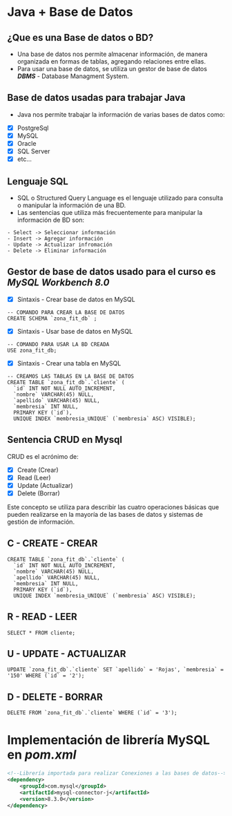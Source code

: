 # Java + Base de Datos

## ¿Que es una Base de datos o BD?
- Una base de datos nos permite almacenar información, de manera organizada
en formas de tablas, agregando relaciones entre ellas.
- Para usar una base de datos, se utiliza un gestor de base de datos ***DBMS*** - 
Database Managment System.

## Base de datos usadas para trabajar Java
- Java nos permite trabajar la información de varias bases de datos como:
- [x] PostgreSql
- [x] MySQL
- [x] Oracle
- [x] SQL Server
- [x] etc...

## Lenguaje SQL
- SQL o Structured Query Language es el lenguaje utilizado para consulta o manipular
la información de una BD.
- Las sentencias que utiliza más frecuentemente para manipular la información de
BD son:
```roomsql
- Select -> Seleccionar información
- Insert -> Agregar información
- Update -> Actualizar infromación
- Delete -> Eliminar información
```

## Gestor de base de datos usado para el curso es ***MySQL Workbench 8.0***

- [x] Sintaxis - Crear base de datos en MySQL
```roomsql
-- COMANDO PARA CREAR LA BASE DE DATOS
CREATE SCHEMA `zona_fit_db` ;
```

- [x] Sintaxis - Usar base de datos en MySQL
```roomsql
-- COMANDO PARA USAR LA BD CREADA
USE zona_fit_db;
```

- [x] Sintaxis - Crear una tabla en MySQL
```roomsql
-- CREAMOS LAS TABLAS EN LA BASE DE DATOS
CREATE TABLE `zona_fit_db`.`cliente` (
  `id` INT NOT NULL AUTO_INCREMENT,
  `nombre` VARCHAR(45) NULL,
  `apellido` VARCHAR(45) NULL,
  `membresia` INT NULL,
  PRIMARY KEY (`id`),
  UNIQUE INDEX `membresia_UNIQUE` (`membresia` ASC) VISIBLE);
```

## Sentencia CRUD en Mysql
CRUD es el acrónimo de:

- [x] Create (Crear)
- [x] Read (Leer)
- [x] Update (Actualizar)
- [x] Delete (Borrar)

Este concepto se utiliza para describir las cuatro operaciones básicas 
que pueden realizarse en la mayoría de las bases de datos y sistemas de 
gestión de información.

## C - CREATE - CREAR
```roomsql
CREATE TABLE `zona_fit_db`.`cliente` (
  `id` INT NOT NULL AUTO_INCREMENT,
  `nombre` VARCHAR(45) NULL,
  `apellido` VARCHAR(45) NULL,
  `membresia` INT NULL,
  PRIMARY KEY (`id`),
  UNIQUE INDEX `membresia_UNIQUE` (`membresia` ASC) VISIBLE);
```

## R - READ - LEER
```roomsql
SELECT * FROM cliente;
```

## U - UPDATE - ACTUALIZAR
```roomsql
UPDATE `zona_fit_db`.`cliente` SET `apellido` = 'Rojas', `membresia` = '150' WHERE (`id` = '2');
```

## D - DELETE - BORRAR
```roomsql
DELETE FROM `zona_fit_db`.`cliente` WHERE (`id` = '3');
```

# Implementación de librería MySQL en ***pom.xml***
```xml
<!--Librería importada para realizar Conexiones a las bases de datos-->
<dependency>
    <groupId>com.mysql</groupId>
    <artifactId>mysql-connector-j</artifactId>
    <version>8.3.0</version>
</dependency>
```


